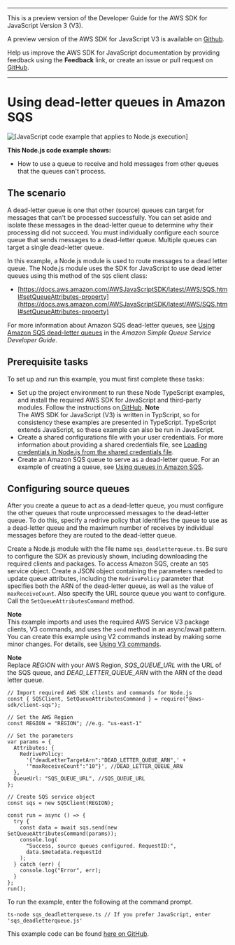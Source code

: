 --------

This is a preview version of the Developer Guide for the AWS SDK for JavaScript Version 3 \(V3\)\.

A preview version of the AWS SDK for JavaScript V3 is available on [Github](https://github.com/aws/aws-sdk-js-v3)\.

Help us improve the AWS SDK for JavaScript documentation by providing feedback using the **Feedback** link, or create an issue or pull request on [GitHub](https://github.com/awsdocs/aws-sdk-for-javascript-v3)\.

--------

# Using dead\-letter queues in Amazon SQS<a name="sqs-examples-dead-letter-queues"></a>

![\[JavaScript code example that applies to Node.js execution\]](http://docs.aws.amazon.com/sdk-for-javascript/v3/developer-guide/images/nodeicon.png)

**This Node\.js code example shows:**
+ How to use a queue to receive and hold messages from other queues that the queues can't process\.

## The scenario<a name="sqs-examples-dead-letter-queues-scenario"></a>

A dead\-letter queue is one that other \(source\) queues can target for messages that can't be processed successfully\. You can set aside and isolate these messages in the dead\-letter queue to determine why their processing did not succeed\. You must individually configure each source queue that sends messages to a dead\-letter queue\. Multiple queues can target a single dead\-letter queue\.

In this example, a Node\.js module is used to route messages to a dead letter queue\. The Node\.js module uses the SDK for JavaScript to use dead letter queues using this method of the `SQS` client class:
+ [https://docs.aws.amazon.com/AWSJavaScriptSDK/latest/AWS/SQS.html#setQueueAttributes-property](https://docs.aws.amazon.com/AWSJavaScriptSDK/latest/AWS/SQS.html#setQueueAttributes-property)

For more information about Amazon SQS dead\-letter queues, see [Using Amazon SQS dead\-letter queues](https://docs.aws.amazon.com/AWSSimpleQueueService/latest/SQSDeveloperGuide/sqs-dead-letter-queues.html) in the *Amazon Simple Queue Service Developer Guide*\.

## Prerequisite tasks<a name="sqs-examples-dead-letter-queues-prerequisites"></a>

To set up and run this example, you must first complete these tasks:
+ Set up the project environment to run these Node TypeScript examples, and install the required AWS SDK for JavaScript and third\-party modules\. Follow the instructions on[ GitHub](https://github.com/awsdocs/aws-doc-sdk-examples/tree/master/javascriptv3/example_code/sqs/README.md)\.
**Note**  
The AWS SDK for JavaScript \(V3\) is written in TypScript, so for consistency these examples are presented in TypeScript\. TypeScript extends JavaScript, so these example can also be run in JavaScript\.
+ Create a shared configurations file with your user credentials\. For more information about providing a shared credentials file, see [Loading credentials in Node\.js from the shared credentials file](loading-node-credentials-shared.md)\.
+ Create an Amazon SQS queue to serve as a dead\-letter queue\. For an example of creating a queue, see [Using queues in Amazon SQS](sqs-examples-using-queues.md)\.

## Configuring source queues<a name="sqs-examples-dead-letter-queues-configuring-source-queues"></a>

After you create a queue to act as a dead\-letter queue, you must configure the other queues that route unprocessed messages to the dead\-letter queue\. To do this, specify a redrive policy that identifies the queue to use as a dead\-letter queue and the maximum number of receives by individual messages before they are routed to the dead\-letter queue\.

Create a Node\.js module with the file name `sqs_deadletterqueue.ts`\. Be sure to configure the SDK as previously shown, including downloading the required clients and packages\. To access Amazon SQS, create an `SQS` service object\. Create a JSON object containing the parameters needed to update queue attributes, including the `RedrivePolicy` parameter that specifies both the ARN of the dead\-letter queue, as well as the value of `maxReceiveCount`\. Also specify the URL source queue you want to configure\. Call the `SetQueueAttributesCommand` method\.

**Note**  
This example imports and uses the required AWS Service V3 package clients, V3 commands, and uses the `send` method in an async/await pattern\. You can create this example using V2 commands instead by making some minor changes\. For details, see [Using V3 commands](welcome.md#using_v3_commands)\.

**Note**  
Replace *REGION* with your AWS Region, *SQS\_QUEUE\_URL* with the URL of the SQS queue, and *DEAD\_LETTER\_QUEUE\_ARN* with the ARN of the dead letter queue\.

```
// Import required AWS SDK clients and commands for Node.js
const { SQSClient, SetQueueAttributesCommand } = require("@aws-sdk/client-sqs");

// Set the AWS Region
const REGION = "REGION"; //e.g. "us-east-1"

// Set the parameters
var params = {
  Attributes: {
    RedrivePolicy:
      '{"deadLetterTargetArn":"DEAD_LETTER_QUEUE_ARN",' +
      '"maxReceiveCount":"10"}', //DEAD_LETTER_QUEUE_ARN
  },
  QueueUrl: "SQS_QUEUE_URL", //SQS_QUEUE_URL
};

// Create SQS service object
const sqs = new SQSClient(REGION);

const run = async () => {
  try {
    const data = await sqs.send(new SetQueueAttributesCommand(params));
    console.log(
      "Success, source queues configured. RequestID:",
      data.$metadata.requestId
    );
  } catch (err) {
    console.log("Error", err);
  }
};
run();
```

To run the example, enter the following at the command prompt\.

```
ts-node sqs_deadletterqueue.ts // If you prefer JavaScript, enter 'sqs_deadletterqueue.js'
```

This example code can be found [here on GitHub](https://github.com/awsdocs/aws-doc-sdk-examples/blob/master/javascriptv3/example_code/sqs//src/sqs_deadletterqueue.ts)\.